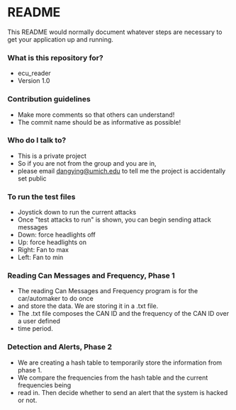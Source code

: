 # README #

This README would normally document whatever steps are necessary to get your application up and running.

### What is this repository for? ###

* ecu_reader
* Version 1.0

### Contribution guidelines ###

* Make more comments so that others can understand!
* The commit name should be as informative as possible!

### Who do I talk to? ###

* This is a private project
* So if you are not from the group and you are in, 
* please email dangying@umich.edu to tell me the project is accidentally set public

### To run the test files ###

* Joystick down to run the current attacks
* Once "test attacks to run" is shown, you can begin sending attack messages
* Down: force headlights off
* Up: force headlights on
* Right: Fan to max
* Left: Fan to min

### Reading Can Messages and Frequency, Phase 1 ###

* The reading Can Messages and Frequency program is for the car/automaker to do once 
* and store the data. We are storing it in a .txt file.
* The .txt file composes the CAN ID and the frequency of the CAN ID over a user defined
* time period.

### Detection and Alerts, Phase 2 ###

* We are creating a hash table to temporarily store the information from phase 1.
* We compare the frequencies from the hash table and the current frequencies being 
* read in. Then decide whether to send an alert that the system is hacked or not.